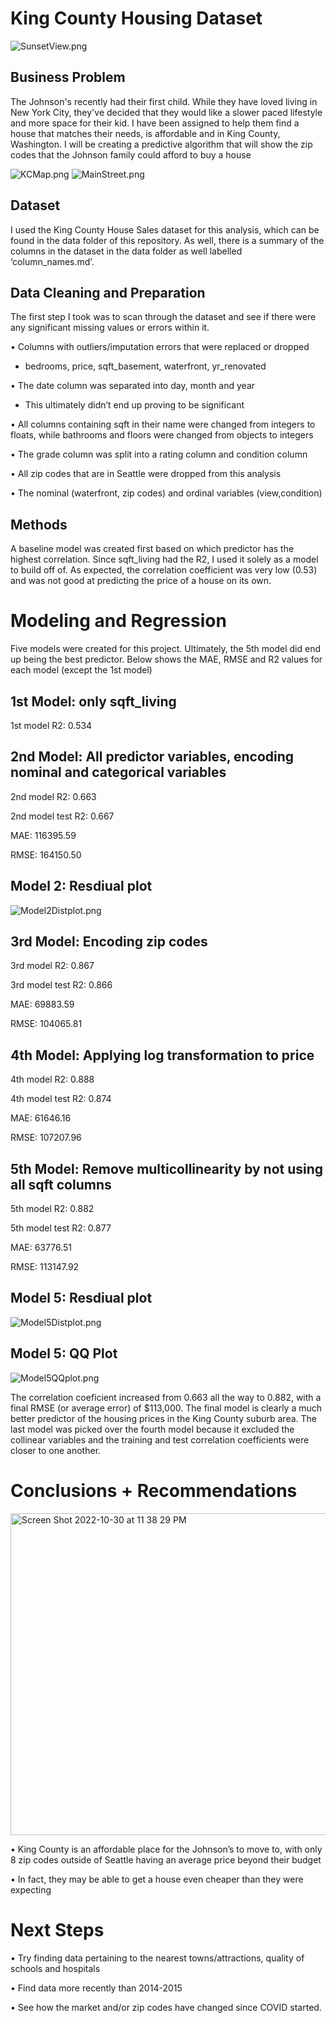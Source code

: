 # King County Housing Dataset
![SunsetView.png](https://github.com/evanstaffen/Ames-Housing/blob/main/Images/SunsetView.png)

## Business Problem
The Johnson's recently had their first child. While they have loved living in New York City, they've decided that they would like a slower paced lifestyle and more space for their kid. I have been assigned to help them find a house that matches their needs, is affordable and in King County, Washington. I will be creating a predictive algorithm that will show the zip codes that the Johnson family could afford to buy a house

![KCMap.png](https://github.com/evanstaffen/Ames-Housing/blob/main/Images/KCMap.png)
![MainStreet.png](https://github.com/evanstaffen/Ames-Housing/blob/main/Images/MainStreet.png)

## Dataset
I used the King County House Sales dataset for this analysis, which can be found in the data folder of this repository. As well, there is a summary of the columns in the dataset in the data folder as well labelled ‘column_names.md’.

## Data Cleaning and Preparation
The first step I took was to scan through the dataset and see if there were any significant missing values or errors within it. 

• Columns with outliers/imputation errors that were replaced or dropped

- bedrooms, price, sqft_basement, waterfront, yr_renovated

•	The date column was separated into day, month and year

- This ultimately didn’t end up proving to be significant

•	All columns containing sqft in their name were changed from integers to floats, while bathrooms and floors were changed from objects to integers

•	The grade column was split into a rating column and condition column

•	All zip codes that are in Seattle were dropped from this analysis

•	The nominal (waterfront, zip codes) and ordinal variables (view,condition)

## Methods
A baseline model was created first based on which predictor has the highest correlation. Since sqft_living had the R2, I used it solely as a model to build off of. As expected, the correlation coefficient was very low (0.53) and was not good at predicting the price of a house on its own. 

# Modeling and Regression
Five models were created for this project. Ultimately, the 5th model did end up being the best predictor. Below shows the MAE, RMSE and R2 values for each model (except the 1st model)

## 1st Model: only sqft_living

1st model R2: 0.534


## 2nd Model: All predictor variables, encoding nominal and categorical variables

2nd model R2: 0.663 

2nd model test R2: 0.667

MAE: 116395.59

RMSE: 164150.50

## Model 2: Resdiual plot

![Model2Distplot.png](https://github.com/evanstaffen/Ames-Housing/blob/main/Images/Model2Distplot.png)


## 3rd Model: Encoding zip codes

3rd model R2: 0.867

3rd model test R2: 0.866

MAE: 69883.59

RMSE: 104065.81


## 4th Model: Applying log transformation to price

4th model R2: 0.888

4th model test R2: 0.874

MAE: 61646.16

RMSE: 107207.96


## 5th Model: Remove multicollinearity by not using all sqft columns

5th model R2: 0.882

5th model test R2: 0.877

MAE: 63776.51

RMSE: 113147.92


## Model 5: Resdiual plot

![Model5Distplot.png](https://github.com/evanstaffen/Ames-Housing/blob/main/Images/Model5Distplot.png)

## Model 5: QQ Plot

![Model5QQplot.png](https://github.com/evanstaffen/Ames-Housing/blob/main/Images/Model5QQplot.png)


The correlation coeficient increased from 0.663 all the way to 0.882, with a final RMSE (or average error) of $113,000. The final model is clearly a much better predictor of the housing prices in the King County suburb area. The last model was picked over the fourth model because it excluded the collinear variables and the training and test correlation coefficients were closer to one another. 

# Conclusions + Recommendations

<img width="515" alt="Screen Shot 2022-10-30 at 11 38 29 PM" src="https://user-images.githubusercontent.com/113449546/198926156-860a8b13-60df-4cc3-badb-908674438da6.png">

•	King County is an affordable place for the Johnson’s to move to, with only 8 zip codes outside of Seattle having an average price beyond their budget

•	In fact, they may be able to get a house even cheaper than they were expecting

# Next Steps
•	Try finding data pertaining to the nearest towns/attractions, quality of schools and hospitals

•	Find data more recently than 2014-2015

• See how the market and/or zip codes have changed since COVID started.

